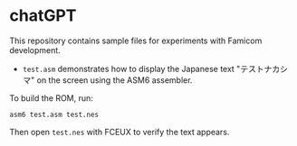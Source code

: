 # chatGPT

This repository contains sample files for experiments with Famicom development.

- `test.asm` demonstrates how to display the Japanese text "テストナカシマ" on the screen using the ASM6 assembler.

To build the ROM, run:

```bash
asm6 test.asm test.nes
```

Then open `test.nes` with FCEUX to verify the text appears.
